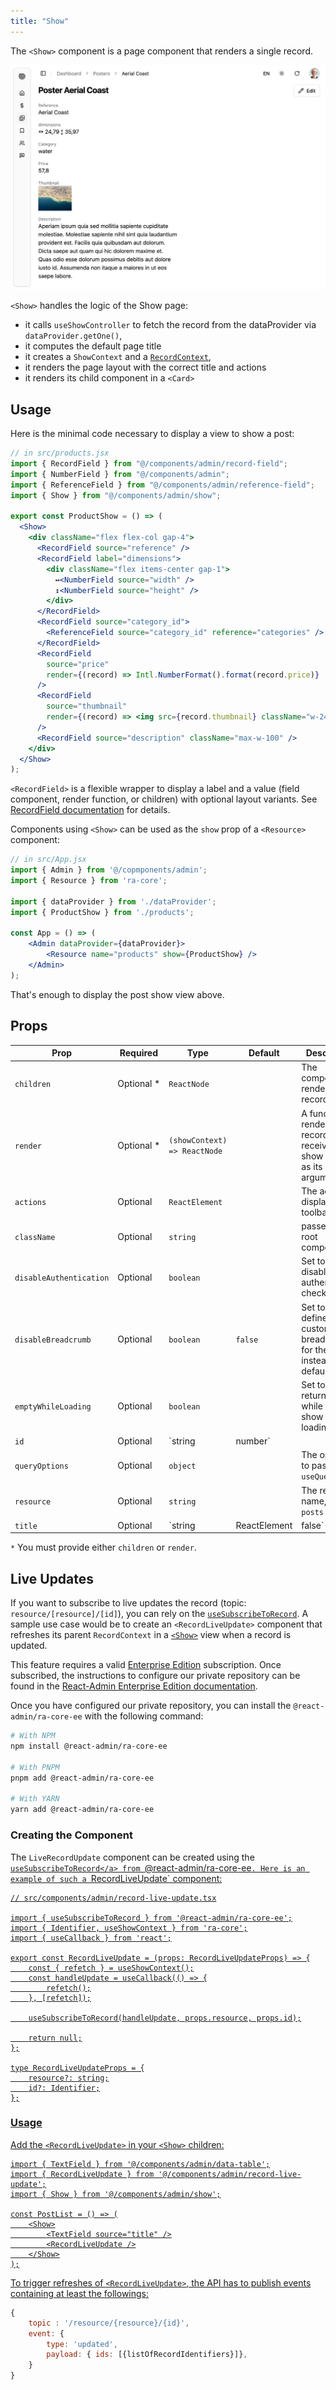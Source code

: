 ```yaml
---
title: "Show"
---
```


The `<Show>` component is a page component that renders a single record.

![product show view](./images/product-show.png)

`<Show>` handles the logic of the Show page:

- it calls `useShowController` to fetch the record from the dataProvider via `dataProvider.getOne()`,
- it computes the default page title
- it creates a `ShowContext` and a [`RecordContext`](https://marmelab.com/ra-core/userecordcontext/),
- it renders the page layout with the correct title and actions
- it renders its child component in a `<Card>`

## Usage

Here is the minimal code necessary to display a view to show a post:

```jsx
// in src/products.jsx
import { RecordField } from "@/components/admin/record-field";
import { NumberField } from "@/components/admin";
import { ReferenceField } from "@/components/admin/reference-field";
import { Show } from "@/components/admin/show";

export const ProductShow = () => (
  <Show>
    <div className="flex flex-col gap-4">
      <RecordField source="reference" />
      <RecordField label="dimensions">
        <div className="flex items-center gap-1">
          ↔<NumberField source="width" />
          ↕<NumberField source="height" />
        </div>
      </RecordField>
      <RecordField source="category_id">
        <ReferenceField source="category_id" reference="categories" />
      </RecordField>
      <RecordField
        source="price"
        render={(record) => Intl.NumberFormat().format(record.price)}
      />
      <RecordField
        source="thumbnail"
        render={(record) => <img src={record.thumbnail} className="w-24" />}
      />
      <RecordField source="description" className="max-w-100" />
    </div>
  </Show>
);
```

`<RecordField>` is a flexible wrapper to display a label and a value (field component, render function, or children) with optional layout variants. See [RecordField documentation](./RecordField.md) for details.

Components using `<Show>` can be used as the `show` prop of a `<Resource>` component:

```jsx
// in src/App.jsx
import { Admin } from '@/copmponents/admin';
import { Resource } from 'ra-core';

import { dataProvider } from './dataProvider';
import { ProductShow } from './products';

const App = () => (
    <Admin dataProvider={dataProvider}>
        <Resource name="products" show={ProductShow} />
    </Admin>
);
```

That's enough to display the post show view above.

## Props

| Prop             | Required | Type              | Default | Description
|------------------|----------|-------------------|---------|--------------------------------------------------------
| `children`       | Optional&nbsp;* | `ReactNode`       |         | The components rendering the record fields
| `render`       | Optional&nbsp;* | `(showContext) => ReactNode`       |         | A function rendering the record fields, receive the show context as its argument
| `actions`        | Optional | `ReactElement`    |         | The actions to display in the toolbar
| `className`      | Optional | `string`          |         | passed to the root component
| `disableAuthentication` | Optional | `boolean` |         | Set to `true` to disable the authentication check
| `disableBreadcrumb`  | Optional  | `boolean` | `false` | Set to `true` to define a custom breadcrumb for the page, instead of the default one
| `emptyWhileLoading` | Optional | `boolean`     |         | Set to `true` to return `null` while the show is loading
| `id`             | Optional | `string | number` |         | The record id. If not provided, it will be deduced from the URL
| `queryOptions`   | Optional | `object`          |         | The options to pass to the `useQuery` hook
| `resource`       | Optional | `string`          |         | The resource name, e.g. `posts`
| `title`          | Optional | `string | ReactElement | false` |   | The title to display in the App Bar

`*` You must provide either `children` or `render`.

## Live Updates

If you want to subscribe to live updates the record (topic: `resource/[resource]/[id]`), you can rely on the [`useSubscribeToRecord`](https://marmelab.com/ra-core/usesubscribetorecord/). A sample use case would be to create an `<RecordLiveUpdate>` component that refreshes its parent `RecordContext` in a [`<Show>`](./Show.md) view when a record is updated.

This feature requires a valid [Enterprise Edition](https://marmelab.com/ra-enterprise/) subscription. Once subscribed, the instructions to configure our private repository can be found in the [React-Admin Enterprise Edition documentation](https://react-admin-ee.marmelab.com/setup).

Once you have configured our private repository, you can install the `@react-admin/ra-core-ee` with the following command:

```bash
# With NPM
npm install @react-admin/ra-core-ee

# With PNPM
pnpm add @react-admin/ra-core-ee

# With YARN
yarn add @react-admin/ra-core-ee
```

### Creating the Component

The `LiveRecordUpdate` component can be created using the <a href="https://marmelab.com/ra-core/usesubscribetorecord/" target="_blank" rel="noreferrer">`useSubscribeToRecord</a> from `@react-admin/ra-core-ee`. Here is an example of such a `RecordLiveUpdate` component:

```tsx
// src/components/admin/record-live-update.tsx

import { useSubscribeToRecord } from '@react-admin/ra-core-ee';
import { Identifier, useShowContext } from 'ra-core';
import { useCallback } from 'react';

export const RecordLiveUpdate = (props: RecordLiveUpdateProps) => {
    const { refetch } = useShowContext();
    const handleUpdate = useCallback(() => {
        refetch();
    }, [refetch]);

    useSubscribeToRecord(handleUpdate, props.resource, props.id);

    return null;
};

type RecordLiveUpdateProps = {
    resource?: string;
    id?: Identifier;
};
```

### Usage

Add the `<RecordLiveUpdate>` in your `<Show>` children:

```tsx
import { TextField } from '@/components/admin/data-table';
import { RecordLiveUpdate } from '@/components/admin/record-live-update';
import { Show } from '@/components/admin/show';

const PostList = () => (
    <Show>
        <TextField source="title" />
        <RecordLiveUpdate />
    </Show>
);
```

To trigger refreshes of `<RecordLiveUpdate>`, the API has to publish events containing at least the followings:

```js
{
    topic : '/resource/{resource}/{id}',
    event: {
        type: 'updated',
        payload: { ids: [{listOfRecordIdentifiers}]},
    }
}
```
